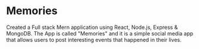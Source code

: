 # Memories

Created a Full stack Mern application using React, Node.js, Express & MongoDB. The App is called "Memories" and it is a simple social media app that allows users to post interesting events that happened in their lives.